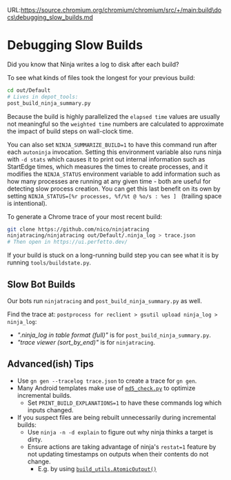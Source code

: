 URL:https://source.chromium.org/chromium/chromium/src/+/main:build\docs\debugging_slow_builds.md
# Debugging Slow Builds

Did you know that Ninja writes a log to disk after each build?

To see what kinds of files took the longest for your previous build:

```sh
cd out/Default
# Lives in depot_tools:
post_build_ninja_summary.py
```

Because the build is highly parallelized the `elapsed time` values are usually
not meaningful so the `weighted time` numbers are calculated to approximate
the impact of build steps on wall-clock time.

You can also set `NINJA_SUMMARIZE_BUILD=1` to have this command run
after each `autoninja` invocation. Setting this environment variable also runs
ninja with `-d stats` which causes it to print out internal information such
as StartEdge times, which measures the times to create processes, and it
modifies the `NINJA_STATUS` environment variable to add information such as how
many processes are running at any given time - both are useful for detecting
slow process creation. You can get this last benefit on its own by setting
`NINJA_STATUS=[%r processes, %f/%t @ %o/s : %es ] ` (trailing space is
intentional).

To generate a Chrome trace of your most recent build:

```sh
git clone https://github.com/nico/ninjatracing
ninjatracing/ninjatracing out/Default/.ninja_log > trace.json
# Then open in https://ui.perfetto.dev/
```

If your build is stuck on a long-running build step you can see what it is by
running `tools/buildstate.py`.

## Slow Bot Builds

Our bots run `ninjatracing` and `post_build_ninja_summary.py` as well.

Find the trace at: `postprocess for reclient > gsutil upload ninja_log > ninja_log`:

 * _".ninja_log in table format (full)"_ is for `post_build_ninja_summary.py`.
 * _"trace viewer (sort_by_end)"_ is for `ninjatracing`.

## Advanced(ish) Tips

* Use `gn gen --tracelog trace.json` to create a trace for `gn gen`.
* Many Android templates make use of
  [`md5_check.py`](https://cs.chromium.org/chromium/src/build/android/gyp/util/md5_check.py)
  to optimize incremental builds.
  * Set `PRINT_BUILD_EXPLANATIONS=1` to have these commands log which inputs
    changed.
* If you suspect files are being rebuilt unnecessarily during incremental
  builds:
  * Use `ninja -n -d explain` to figure out why ninja thinks a target is dirty.
  * Ensure actions are taking advantage of ninja's `restat=1` feature by not
    updating timestamps on outputs when their contents do not change.
    * E.g. by using [`build_utils.AtomicOutput()`]

[`build_utils.AtomicOutput()`]: https://source.chromium.org/search?q=symbol:AtomicOutput%20f:build
